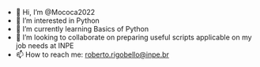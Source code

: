 - 👋 Hi, I’m @Mococa2022
- 👀 I’m interested in Python
- 🌱 I’m currently learning Basics of Python
- 💞️ I’m looking to collaborate on preparing useful scripts applicable on my job needs at INPE
- 📫 How to reach me: roberto.rigobello@inpe.br

<!---
Mococa2022/Mococa2022 is a ✨ special ✨ repository because its `README.md` (this file) appears on your GitHub profile.
You can click the Preview link to take a look at your changes.
--->
